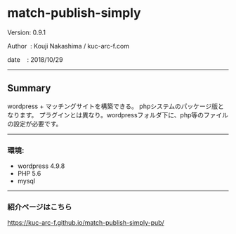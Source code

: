 ﻿# match-publish-simply

 Version: 0.9.1

 Author  : Kouji Nakashima / kuc-arc-f.com

 date    : 2018/10/29

***

## Summary
 wordpress + マッチングサイトを構築できる。 phpシステムのパッケージ版となります。
 プラグインとは異なり。wordpressフォルダ下に、php等のファイルの設定が必要です。

***
### 環境:
 * wordpress 4.9.8
 * PHP 5.6
 * mysql


***
### 紹介ページはこちら

https://kuc-arc-f.github.io/match-publish-simply-pub/




